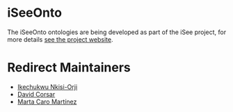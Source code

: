 # iSeeOnto
The iSeeOnto ontologies are being developed as part of the iSee project, for more details [see the project website](https://isee4xai.com/). 

# Redirect Maintainers
* [Ikechukwu Nkisi-Orji](https://github.com/ike01)
* [David Corsar](https://github.com/dcorsar)
* [Marta Caro Martínez](https://github.com/martcaro)
